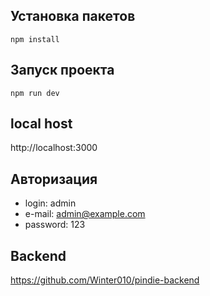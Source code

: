 ## Установка пакетов

```
npm install
```

## Запуск проекта

```
npm run dev
```

## local host

http://localhost:3000

## Авторизация

- login: admin
- e-mail: admin@example.com
- password: 123

## Backend

https://github.com/Winter010/pindie-backend
